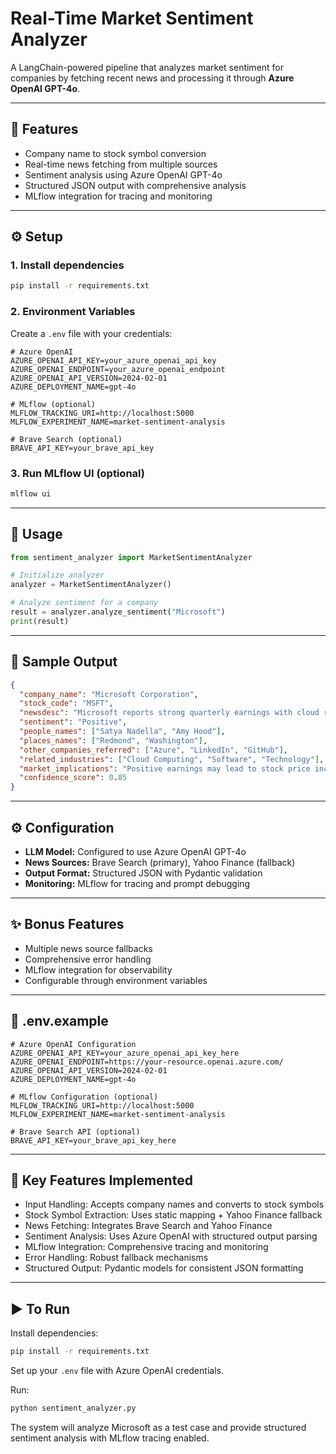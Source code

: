 # Real-Time Market Sentiment Analyzer

A LangChain-powered pipeline that analyzes market sentiment for companies by fetching recent news and processing it through **Azure OpenAI GPT-4o**.

---

## 🚀 Features

- Company name to stock symbol conversion  
- Real-time news fetching from multiple sources  
- Sentiment analysis using Azure OpenAI GPT-4o  
- Structured JSON output with comprehensive analysis  
- MLflow integration for tracing and monitoring  

---

## ⚙️ Setup

### 1. Install dependencies

```bash
pip install -r requirements.txt
```

### 2. Environment Variables

Create a `.env` file with your credentials:

```dotenv
# Azure OpenAI
AZURE_OPENAI_API_KEY=your_azure_openai_api_key
AZURE_OPENAI_ENDPOINT=your_azure_openai_endpoint
AZURE_OPENAI_API_VERSION=2024-02-01
AZURE_DEPLOYMENT_NAME=gpt-4o

# MLflow (optional)
MLFLOW_TRACKING_URI=http://localhost:5000
MLFLOW_EXPERIMENT_NAME=market-sentiment-analysis

# Brave Search (optional)
BRAVE_API_KEY=your_brave_api_key
```

### 3. Run MLflow UI (optional)

```bash
mlflow ui
```

---

## 📖 Usage

```python
from sentiment_analyzer import MarketSentimentAnalyzer

# Initialize analyzer
analyzer = MarketSentimentAnalyzer()

# Analyze sentiment for a company
result = analyzer.analyze_sentiment("Microsoft")
print(result)
```

---

## 📝 Sample Output

```json
{
  "company_name": "Microsoft Corporation",
  "stock_code": "MSFT",
  "newsdesc": "Microsoft reports strong quarterly earnings with cloud revenue growth",
  "sentiment": "Positive",
  "people_names": ["Satya Nadella", "Amy Hood"],
  "places_names": ["Redmond", "Washington"],
  "other_companies_referred": ["Azure", "LinkedIn", "GitHub"],
  "related_industries": ["Cloud Computing", "Software", "Technology"],
  "market_implications": "Positive earnings may lead to stock price increase and investor confidence",
  "confidence_score": 0.85
}
```

---

## ⚙️ Configuration

- **LLM Model:** Configured to use Azure OpenAI GPT-4o
- **News Sources:** Brave Search (primary), Yahoo Finance (fallback)
- **Output Format:** Structured JSON with Pydantic validation
- **Monitoring:** MLflow for tracing and prompt debugging

---

## ✨ Bonus Features

- Multiple news source fallbacks
- Comprehensive error handling
- MLflow integration for observability
- Configurable through environment variables

---

## 📂 .env.example

```dotenv
# Azure OpenAI Configuration
AZURE_OPENAI_API_KEY=your_azure_openai_api_key_here
AZURE_OPENAI_ENDPOINT=https://your-resource.openai.azure.com/
AZURE_OPENAI_API_VERSION=2024-02-01
AZURE_DEPLOYMENT_NAME=gpt-4o

# MLflow Configuration (optional)
MLFLOW_TRACKING_URI=http://localhost:5000
MLFLOW_EXPERIMENT_NAME=market-sentiment-analysis

# Brave Search API (optional)
BRAVE_API_KEY=your_brave_api_key_here
```

---

## 🔑 Key Features Implemented

- Input Handling: Accepts company names and converts to stock symbols
- Stock Symbol Extraction: Uses static mapping + Yahoo Finance fallback
- News Fetching: Integrates Brave Search and Yahoo Finance
- Sentiment Analysis: Uses Azure OpenAI with structured output parsing
- MLflow Integration: Comprehensive tracing and monitoring
- Error Handling: Robust fallback mechanisms
- Structured Output: Pydantic models for consistent JSON formatting

---

## ▶️ To Run

Install dependencies:

```bash
pip install -r requirements.txt
```

Set up your `.env` file with Azure OpenAI credentials.

Run:

```bash
python sentiment_analyzer.py
```

The system will analyze Microsoft as a test case and provide structured sentiment analysis with MLflow tracing enabled.
